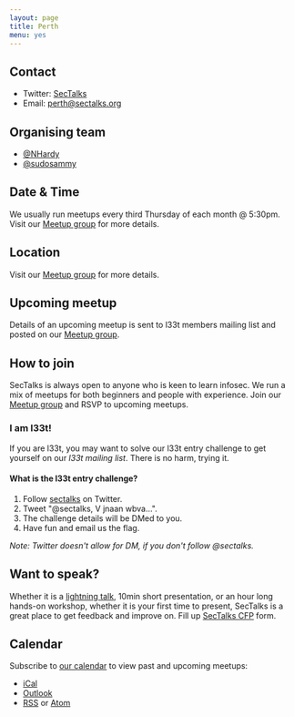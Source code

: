 ```yaml
---
layout: page
title: Perth
menu: yes
---
```

## Contact

* Twitter: [SecTalks](https://twitter.com/sectalks)
* Email: [perth@sectalks.org](mailto:perth@sectalks.org)

## Organising team

* [@NHardy](https://twitter.com/NHardy)
* [@sudosammy](https://twitter.com/sudosammy)

## Date & Time

We usually run meetups every third Thursday of each month @ 5:30pm. Visit our [Meetup group](http://www.meetup.com/SecTalks-Perth/) for more details.

## Location

Visit our [Meetup group](https://www.meetup.com/SecTalks-Perth/) for more details.

## Upcoming meetup

Details of an upcoming meetup is sent to l33t members mailing list 
and posted on our [Meetup group](https://www.meetup.com/SecTalks-Perth/).

## How to join

SecTalks is always open to anyone who is keen to learn infosec.
We run a mix of meetups for both beginners and people with experience.
Join our [Meetup group](https://www.meetup.com/SecTalks-Perth/) and
RSVP to upcoming meetups.

### I am l33t!

If you are l33t, you may want
to solve our l33t entry challenge to get yourself
on our *l33t mailing list*. There is no harm, trying it.

#### What is the l33t entry challenge?

1. Follow [sectalks](https://twitter.com/sectalks) on Twitter.
1. Tweet "@sectalks, V jnaan wbva...".
1. The challenge details will be DMed to you.
1. Have fun and email us the flag.

*Note: Twitter doesn't allow for DM, if you don't follow @sectalks.*

## Want to speak?

Whether it is a [lightning talk](https://en.wikipedia.org/wiki/Lightning_talk), 10min short presentation, or an hour long hands-on workshop, whether it is your first time to present, SecTalks is a great place to get feedback and improve on.
Fill up [SecTalks CFP](https://goo.gl/4eT53i) form.

<!--
## Sponsors
#### Venue
<a href="http://www.spacecubed.com/en" 
   title="Spacecubed: Meeting room facilities for SecTalks Perth.">
    <img src="{{ site.baseurl }}/images/sponsors/spacecubed.png" 
         alt="Spacecubed: Meeting room facilities for SecTalks Perth." 
         class="sponsor">
</a>
-->
## Calendar 

Subscribe to [our calendar](http://www.meetup.com/SecTalks-Perth/events/) to view past and upcoming meetups:

* [iCal](webcal://www.meetup.com/SecTalks-Perth/events/ical/)
* [Outlook](http://www.meetup.com/SecTalks-Perth/events/ical/)
* [RSS](http://www.meetup.com/SecTalks-Perth/events/rss/) or [Atom](http://www.meetup.com/SecTalks-Perth/events/atom/)
